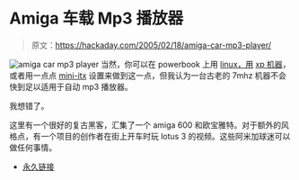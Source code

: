 # Amiga 车载 Mp3 播放器

> 原文：<https://hackaday.com/2005/02/18/amiga-car-mp3-player/>

![amiga car mp3 player](img/67944d816566b1a9356fb338206b2beb.png)
当然，你可以在 powerbook 上用 [linux，用](http://transportation.hackaday.com/entry/1234000050025718/) [xp 机器](http://transportation.hackaday.com/entry/5844164538552507/)，或者用一点点 [mini-itx](http://transportation.hackaday.com/entry/2127025246856668/) 设置来做到这一点，但我认为一台古老的 7mhz 机器不会快到足以适用于自动 mp3 播放器。

我想错了。

这里有一个很好的复古黑客，汇集了一个 amiga 600 和欧宝雅特。对于额外的风格点，有一个项目的创作者在街上开车时玩 lotus 3 的视频。这些阿米加球迷可以做任何事情。

*   [永久链接](http://home.tu-clausthal.de/~utaba/A600/A600-e.html)